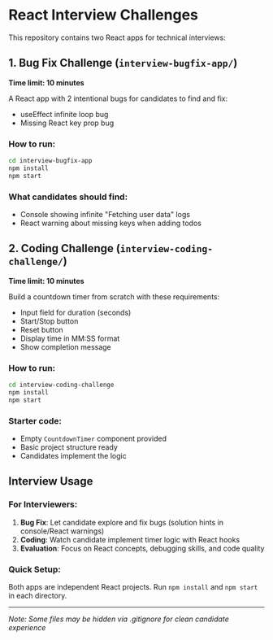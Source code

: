 # React Interview Challenges

This repository contains two React apps for technical interviews:

## 1. Bug Fix Challenge (`interview-bugfix-app/`)
**Time limit: 10 minutes**

A React app with 2 intentional bugs for candidates to find and fix:
- useEffect infinite loop bug
- Missing React key prop bug

### How to run:
```bash
cd interview-bugfix-app
npm install
npm start
```

### What candidates should find:
- Console showing infinite "Fetching user data" logs
- React warning about missing keys when adding todos

## 2. Coding Challenge (`interview-coding-challenge/`)
**Time limit: 10 minutes**

Build a countdown timer from scratch with these requirements:
- Input field for duration (seconds)
- Start/Stop button
- Reset button
- Display time in MM:SS format
- Show completion message

### How to run:
```bash
cd interview-coding-challenge
npm install
npm start
```

### Starter code:
- Empty `CountdownTimer` component provided
- Basic project structure ready
- Candidates implement the logic

## Interview Usage

### For Interviewers:
1. **Bug Fix**: Let candidate explore and fix bugs (solution hints in console/React warnings)
2. **Coding**: Watch candidate implement timer logic with React hooks
3. **Evaluation**: Focus on React concepts, debugging skills, and code quality

### Quick Setup:
Both apps are independent React projects. Run `npm install` and `npm start` in each directory.

---
*Note: Some files may be hidden via .gitignore for clean candidate experience*